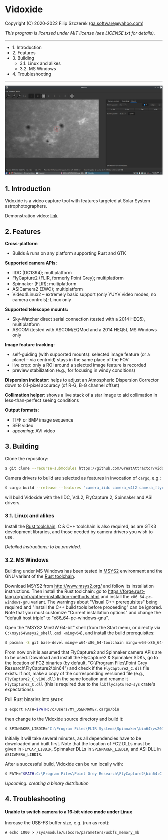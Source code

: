 # Vidoxide
Copyright (C) 2020-2022 Filip Szczerek (ga.software@yahoo.com)

*This program is licensed under MIT license (see LICENSE.txt for details).*

----------------------------------------

- 1\. Introduction
- 2\. Features
- 3\. Building
  - 3\.1\. Linux and alikes
  - 3\.2\. MS Windows
- 4\. Troubleshooting

----------------------------------------

![Main window](doc/screenshots/main_window.png)

## 1. Introduction

Vidoxide is a video capture tool with features targeted at Solar System astrophotographers.

Demonstration video: [link](https://www.youtube.com/watch?v=7s_nibrTrsU)


## 2. Features

**Cross-platform**
  - Builds & runs on any platform supporting Rust and GTK

**Supported camera APIs:**
  - IIDC (DC1394); multiplatform
  - FlyCapture2 (FLIR, formerly Point Grey); multiplatform
  - Spinnaker (FLIR); multiplatform
  - ASICamera2 (ZWO); multiplatform
  - Video4Linux2 – extremely basic support (only YUYV video modes, no camera controls); Linux only

**Supported telescope mounts:**
  - Sky-Watcher direct serial connection (tested with a 2014 HEQ5), multiplatform
  - ASCOM (tested with ASCOM/EQMod and a 2014 HEQ5), MS Windows only

**Image feature tracking:**
  - self-guiding (with supported mounts): selected image feature (or a planet – via centroid) stays in the same place of the FOV
  - live crop: only a ROI around a selected image feature is recorded
  - preview stabilization (e.g., for focusing in windy conditions)

**Dispersion indicator**: helps to adjust an Atmospheric Dispersion Corrector down to 0.1-pixel accuracy (of R-G, B-G channel offset)

**Collimation helper**: shows a live stack of a star image to aid collimation in less-than-perfect seeing conditions

**Output formats:**
  - TIFF or BMP image sequence
  - SER video
  - *upcoming:* AVI video


## 3. Building

Clone the repository:
```Bash
$ git clone --recurse-submodules https://github.com/GreatAttractor/vidoxide.git
```

Camera drivers to build are selected as features in invocation of `cargo`, e.g.:
```Bash
$ cargo build --release --features "camera_iidc camera_v4l2 camera_flycap2 camera_spinnaker camera_asi"
```
will build Vidoxide with the IIDC, V4L2, FlyCapture 2, Spinnaker and ASI drivers.


### 3.1. Linux and alikes

Install the [Rust toolchain](https://www.rust-lang.org/learn/get-started). C & C++ toolchain is also required, as are GTK3 development libraries, and those needed by camera drivers you wish to use.

*Detailed instructions: to be provided.*


### 3.2. MS Windows

Building under MS Windows has been tested in [MSYS2](https://www.msys2.org/) environment and the GNU variant of the [Rust toolchain](https://www.rust-lang.org/learn/get-started).

Download MSYS2 from http://www.msys2.org/ and follow its installation instructions. Then install the Rust toolchain: go to https://forge.rust-lang.org/infra/other-installation-methods.html and install the `x86_64-pc-windows-gnu` variant. The warnings about "Visual C++ prerequisites" being required and "Install the C++ build tools before proceeding" can be ignored. Note that you must customize "Current installation options" and change the "default host triple" to "x86_64-pc-windows-gnu".

Open the "MSYS2 MinGW 64-bit" shell (from the Start menu, or directly via `C:\msys64\msys2_shell.cmd -mingw64`), and install the build prerequisites:
```bash
$ pacman -S git base-devel mingw-w64-x86_64-toolchain mingw-w64-x86_64-gtk3
```

From now on it is assumed that FlyCapture2 and Spinnaker camera APIs are to be used. Download and install the FlyCapture2 & Spinnaker SDKs, go to the location of FC2 binaries (by default, "C:\Program Files\Point Grey Research\FlyCapture2\bin64") and check if the `FlyCapture2_C.dll` file exists. If not, make a copy of the corresponding versioned file (e.g., `FlyCapture2_C_v100.dll`) in the same location and rename it `FlyCapture2_C.dll` (this is required due to the `libflycapture2-sys` crate's expectations).

Pull Rust binaries into `$PATH`:
```bash
$ export PATH=$PATH:/c/Users/MY_USERNAME/.cargo/bin
```
then change to the Vidoxide source directory and build it:
```bash
$ SPINNAKER_LIBDIR="C:\Program Files\FLIR Systems\Spinnaker\bin64\vs2015" FLYCAP_LIBDIR="C:\Program Files\Point Grey Research\FlyCapture2\bin64" ASICAMERA_LIBDIR="C:\Downloads\ASI SDK\lib\x64" cargo build --release --features "camera_flycap2 camera_spinnaker mount_ascom"
```
Initially it will take several minutes, as all dependencies have to be downloaded and built first. Note that the location of FC2 DLLs must be given in `FLYCAP_LIBDIR`, Spinnaker DLLs in `SPINNAKER_LIBDIR`, and ASI DLL in `ASICAMERA_LIBDIR`.

After a successful build, Vidoxide can be run locally with:
```bash
$ PATH="$PATH:C:\Program Files\Point Grey Research\FlyCapture2\bin64:C:\Program Files\FLIR Systems\Spinnaker\bin64\vs2015:C:\Downloads\ASI SDK\lib\x64" target/release/vidoxide.exe
```

*Upcoming: creating a binary distribution*


## 4. Troubleshooting

#### Unable to switch camera to a 16-bit video mode under Linux

Increase the USB-FS buffer size, e.g. (run as root):
```
# echo 1000 > /sys/module/usbcore/parameters/usbfs_memory_mb
```
